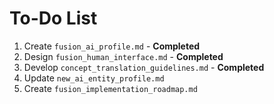 # To-Do List

1. Create `fusion_ai_profile.md` - **Completed**
2. Design `fusion_human_interface.md` - **Completed**
3. Develop `concept_translation_guidelines.md` - **Completed**
4. Update `new_ai_entity_profile.md`
5. Create `fusion_implementation_roadmap.md`
